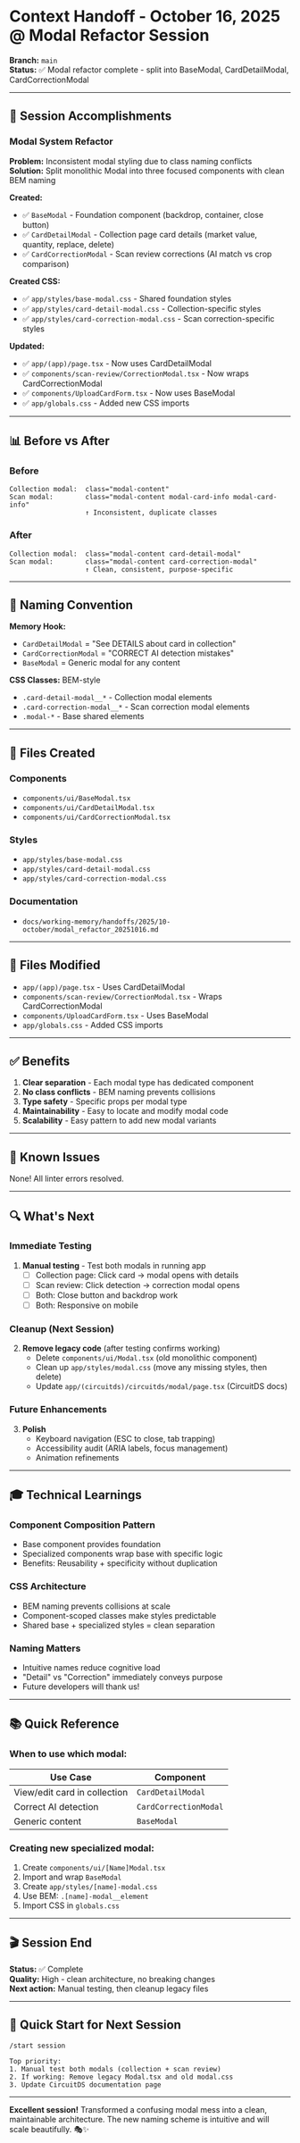 # Context Handoff - October 16, 2025 @ Modal Refactor Session

**Branch:** `main`  
**Status:** ✅ Modal refactor complete - split into BaseModal, CardDetailModal, CardCorrectionModal

---

## 🎯 Session Accomplishments

### Modal System Refactor
**Problem:** Inconsistent modal styling due to class naming conflicts  
**Solution:** Split monolithic Modal into three focused components with clean BEM naming

**Created:**
- ✅ `BaseModal` - Foundation component (backdrop, container, close button)
- ✅ `CardDetailModal` - Collection page card details (market value, quantity, replace, delete)
- ✅ `CardCorrectionModal` - Scan review corrections (AI match vs crop comparison)

**Created CSS:**
- ✅ `app/styles/base-modal.css` - Shared foundation styles
- ✅ `app/styles/card-detail-modal.css` - Collection-specific styles  
- ✅ `app/styles/card-correction-modal.css` - Scan correction-specific styles

**Updated:**
- ✅ `app/(app)/page.tsx` - Now uses CardDetailModal
- ✅ `components/scan-review/CorrectionModal.tsx` - Now wraps CardCorrectionModal
- ✅ `components/UploadCardForm.tsx` - Now uses BaseModal
- ✅ `app/globals.css` - Added new CSS imports

---

## 📊 Before vs After

### Before
```
Collection modal:  class="modal-content"
Scan modal:        class="modal-content modal-card-info modal-card-info"
                   ↑ Inconsistent, duplicate classes
```

### After
```
Collection modal:  class="modal-content card-detail-modal"
Scan modal:        class="modal-content card-correction-modal"  
                   ↑ Clean, consistent, purpose-specific
```

---

## 🎨 Naming Convention

**Memory Hook:**
- `CardDetailModal` = "See DETAILS about card in collection"
- `CardCorrectionModal` = "CORRECT AI detection mistakes"
- `BaseModal` = Generic modal for any content

**CSS Classes:** BEM-style
- `.card-detail-modal__*` - Collection modal elements
- `.card-correction-modal__*` - Scan correction modal elements
- `.modal-*` - Base shared elements

---

## 📁 Files Created

### Components
- `components/ui/BaseModal.tsx`
- `components/ui/CardDetailModal.tsx`
- `components/ui/CardCorrectionModal.tsx`

### Styles
- `app/styles/base-modal.css`
- `app/styles/card-detail-modal.css`
- `app/styles/card-correction-modal.css`

### Documentation
- `docs/working-memory/handoffs/2025/10-october/modal_refactor_20251016.md`

---

## 📝 Files Modified

- `app/(app)/page.tsx` - Uses CardDetailModal
- `components/scan-review/CorrectionModal.tsx` - Wraps CardCorrectionModal
- `components/UploadCardForm.tsx` - Uses BaseModal
- `app/globals.css` - Added CSS imports

---

## ✅ Benefits

1. **Clear separation** - Each modal type has dedicated component
2. **No class conflicts** - BEM naming prevents collisions
3. **Type safety** - Specific props per modal type
4. **Maintainability** - Easy to locate and modify modal code
5. **Scalability** - Easy pattern to add new modal variants

---

## 🐛 Known Issues

None! All linter errors resolved.

---

## 🔍 What's Next

### Immediate Testing
1. **Manual testing** - Test both modals in running app
   - [ ] Collection page: Click card → modal opens with details
   - [ ] Scan review: Click detection → correction modal opens
   - [ ] Both: Close button and backdrop work
   - [ ] Both: Responsive on mobile

### Cleanup (Next Session)
2. **Remove legacy code** (after testing confirms working)
   - Delete `components/ui/Modal.tsx` (old monolithic component)
   - Clean up `app/styles/modal.css` (move any missing styles, then delete)
   - Update `app/(circuitds)/circuitds/modal/page.tsx` (CircuitDS docs)

### Future Enhancements
3. **Polish**
   - Keyboard navigation (ESC to close, tab trapping)
   - Accessibility audit (ARIA labels, focus management)
   - Animation refinements

---

## 🎓 Technical Learnings

### Component Composition Pattern
- Base component provides foundation
- Specialized components wrap base with specific logic
- Benefits: Reusability + specificity without duplication

### CSS Architecture
- BEM naming prevents collisions at scale
- Component-scoped classes make styles predictable
- Shared base + specialized styles = clean separation

### Naming Matters
- Intuitive names reduce cognitive load
- "Detail" vs "Correction" immediately conveys purpose
- Future developers will thank us!

---

## 📚 Quick Reference

### When to use which modal:

| Use Case | Component |
|----------|-----------|
| View/edit card in collection | `CardDetailModal` |
| Correct AI detection | `CardCorrectionModal` |
| Generic content | `BaseModal` |

### Creating new specialized modal:

1. Create `components/ui/[Name]Modal.tsx`
2. Import and wrap `BaseModal`
3. Create `app/styles/[name]-modal.css`
4. Use BEM: `.[name]-modal__element`
5. Import CSS in `globals.css`

---

## 🎬 Session End

**Status:** ✅ Complete  
**Quality:** High - clean architecture, no breaking changes  
**Next action:** Manual testing, then cleanup legacy files

---

## 🎯 Quick Start for Next Session

```
/start session

Top priority:
1. Manual test both modals (collection + scan review)
2. If working: Remove legacy Modal.tsx and old modal.css
3. Update CircuitDS documentation page
```

---

**Excellent session!** Transformed a confusing modal mess into a clean, maintainable architecture. The new naming scheme is intuitive and will scale beautifully. 🎭✨

